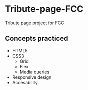 # Tribute-page-FCC
Tribute page project for FCC

## Concepts practiced 
- HTML5
- CSS3
  - Grid
  - Flex
  - Media queries
- Responsive design
- Accesability
